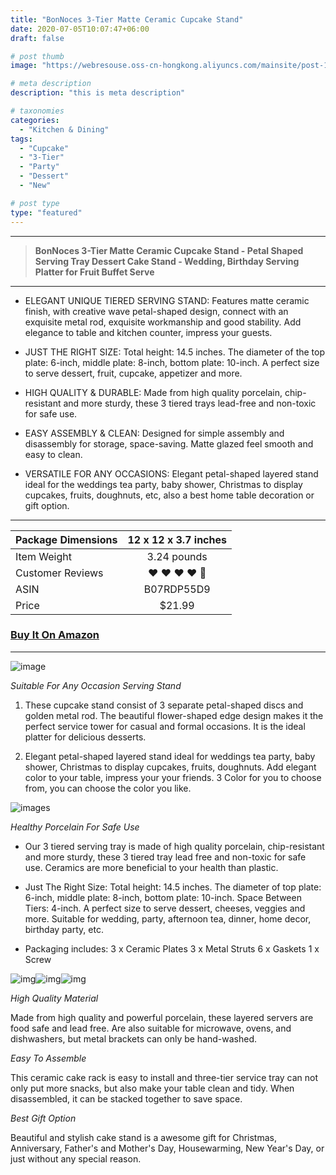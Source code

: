 ```yaml
---
title: "BonNoces 3-Tier Matte Ceramic Cupcake Stand"
date: 2020-07-05T10:07:47+06:00
draft: false

# post thumb
image: "https://webresouse.oss-cn-hongkong.aliyuncs.com/mainsite/post-12.jpg"

# meta description
description: "this is meta description"

# taxonomies
categories: 
  - "Kitchen & Dining"
tags:
  - "Cupcake"
  - "3-Tier"
  - "Party"
  - "Dessert"
  - "New"

# post type
type: "featured"
---
```


<hr>

> **BonNoces 3-Tier Matte Ceramic Cupcake Stand - Petal Shaped Serving Tray Dessert Cake Stand - Wedding, Birthday Serving Platter for Fruit Buffet Serve**

<hr>

- ELEGANT UNIQUE TIERED SERVING STAND: Features matte ceramic finish, with creative wave petal-shaped design, connect with an exquisite metal rod, exquisite workmanship and good stability. Add elegance to table and kitchen counter, impress your guests.

- JUST THE RIGHT SIZE: Total height: 14.5 inches. The diameter of the top plate: 6-inch, middle plate: 8-inch, bottom plate: 10-inch. A perfect size to serve dessert, fruit, cupcake, appetizer and more.

- HIGH QUALITY & DURABLE: Made from high quality porcelain, chip-resistant and more sturdy, these 3 tiered trays lead-free and non-toxic for safe use.

- EASY ASSEMBLY & CLEAN: Designed for simple assembly and disassembly for storage, space-saving. Matte glazed feel smooth and easy to clean.

- VERSATILE FOR ANY OCCASIONS: Elegant petal-shaped layered stand ideal for the weddings tea party, baby shower, Christmas to display cupcakes, fruits, doughnuts, etc, also a best home table decoration or gift option.

<hr>

| Package Dimensions |12 x 12 x 3.7 inches |
| ------------------ |:----------------------:|
| Item Weight        | 3.24 pounds            |
| Customer Reviews   | ❤️ ❤️ ❤️ ❤️ 🤍             |
| ASIN               | B07RDP55D9             |
| Price              | $21.99            |

### [Buy It On Amazon](https://www.amazon.com/dp/B07RDP55D9)

<hr>

![image](https://webresouse.oss-cn-hongkong.aliyuncs.com/mainsite/post_12/1.jpg)


*Suitable For Any Occasion Serving Stand*

1. These cupcake stand consist of 3 separate petal-shaped discs and golden metal rod. The beautiful flower-shaped edge design makes it the perfect service tower for casual and formal occasions. It is the ideal platter for delicious desserts.

2. Elegant petal-shaped layered stand ideal for weddings tea party, baby shower, Christmas to display cupcakes, fruits, doughnuts. Add elegant color to your table, impress your your friends. 3 Color for you to choose from, you can choose the color you like.




![images](https://webresouse.oss-cn-hongkong.aliyuncs.com/mainsite/post_12/2.jpg)

*Healthy Porcelain For Safe Use*

- Our 3 tiered serving tray is made of high quality porcelain, chip-resistant and more sturdy, these 3 tiered tray lead free and non-toxic for safe use. Ceramics are more beneficial to your health than plastic.

- Just The Right Size: Total height: 14.5 inches. The diameter of top plate: 6-inch, middle plate: 8-inch, bottom plate: 10-inch. Space Between Tiers: 4-inch. A perfect size to serve dessert, cheeses, veggies and more. Suitable for wedding, party, afternoon tea, dinner, home decor, birthday party, etc.

- Packaging includes:
3 x Ceramic Plates 3 x Metal Struts 6 x Gaskets 1 x Screw

![img](https://webresouse.oss-cn-hongkong.aliyuncs.com/mainsite/post_12/3.jpg)![img](https://webresouse.oss-cn-hongkong.aliyuncs.com/mainsite/post_12/4.jpg)![img](https://webresouse.oss-cn-hongkong.aliyuncs.com/mainsite/post_12/5.jpg)

*High Quality Material*

Made from high quality and powerful porcelain, these layered servers are food safe and lead free. Are also suitable for microwave, ovens, and dishwashers, but metal brackets can only be hand-washed.

*Easy To Assemble*

This ceramic cake rack is easy to install and three-tier service tray can not only put more snacks, but also make your table clean and tidy. When disassembled, it can be stacked together to save space.

*Best Gift Option*

Beautiful and stylish cake stand is a awesome gift for Christmas, Anniversary, Father's and Mother's Day, Housewarming, New Year's Day, or just without any special reason.